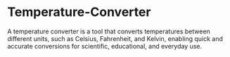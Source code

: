 # Temperature-Converter
A temperature converter is a tool that converts temperatures between different units, such as Celsius, Fahrenheit, and Kelvin, enabling quick and accurate conversions for scientific, educational, and everyday use.
